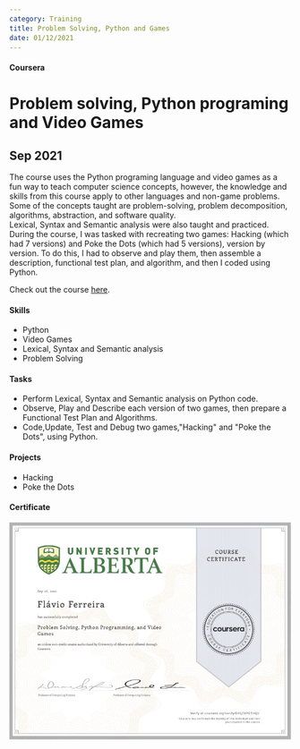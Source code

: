 ```yaml
---
category: Training
title: Problem Solving, Python and Games
date: 01/12/2021
---
```


#### Coursera

# Problem solving, Python programing and Video Games
## Sep 2021

The course uses the Python programing language and video games as a fun way to teach computer science concepts, however, the knowledge and skills from this course apply to other languages and non-game problems. Some of the concepts taught are problem-solving, problem decomposition, algorithms, abstraction, and software quality.   
Lexical, Syntax and Semantic analysis were also taught and practiced.   
During the course, I was tasked with recreating two games: Hacking (which had 7 versions) and Poke the Dots (which had 5 versions), version by version. To do this, I had to observe and play them, then assemble a description, functional test plan, and algorithm, and then I coded using Python.   

Check out the course [here](https://www.coursera.org/learn/problem-solving-programming-video-games).

#### Skills
- Python
- Video Games
- Lexical, Syntax and Semantic analysis
- Problem Solving

#### Tasks
- Perform Lexical, Syntax and Semantic analysis on Python code.
- Observe, Play and Describe each version of two games, then prepare a Functional Test Plan and Algorithms.
- Code,Update, Test and Debug two games,"Hacking" and "Poke the Dots", using Python.

#### Projects
- Hacking
- Poke the Dots

#### Certificate
[![Certificate](/assets/about/courses/PSPPaVG.jpg)](https://coursera.org/share/ad6bae7c531c7e00da3b89d18ff89821)
